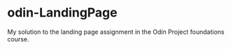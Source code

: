 # odin-LandingPage
My solution to the landing page assignment in the Odin Project foundations course. 
